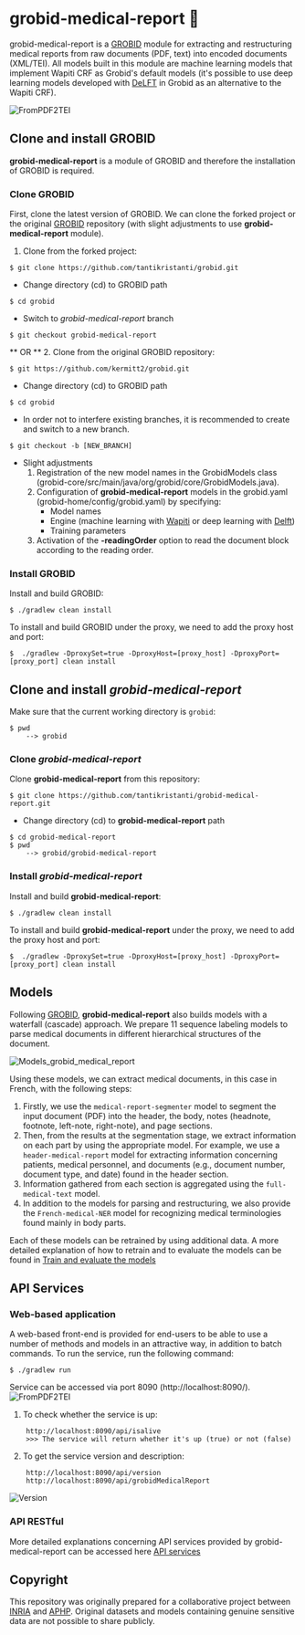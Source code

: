 # grobid-medical-report :hospital:
grobid-medical-report is a [GROBID](https://github.com/kermitt2/grobid) module for extracting and restructuring medical reports from raw documents (PDF, text) into encoded documents (XML/TEI). All models built in this module are machine learning models that implement Wapiti CRF as Grobid's default models (it's possible to use deep learning models developed with [DeLFT](https://github.com/kermitt2/delft/) in Grobid as an alternative to the Wapiti CRF).

![FromPDF2TEI](doc/img/Pdf2Tei.png)

## Clone and install GROBID
**grobid-medical-report** is a module of GROBID and therefore the installation of GROBID is required.

### Clone GROBID
First, clone the latest version of GROBID. We can clone the forked project or the original [GROBID](https://github.com/kermitt2/grobid.git) repository (with slight adjustments to use **grobid-medical-report** module).

1. Clone from the forked project:

```
$ git clone https://github.com/tantikristanti/grobid.git
```

- Change directory (cd) to GROBID path

```
$ cd grobid
```

- Switch to *grobid-medical-report* branch

```
$ git checkout grobid-medical-report
```

** OR **
2. Clone from the original GROBID repository: 

```
$ git https://github.com/kermitt2/grobid.git
```

- Change directory (cd) to GROBID path

```
$ cd grobid
```

- In order not to interfere existing branches, it is recommended to create and switch to a new branch.
```
$ git checkout -b [NEW_BRANCH]
```
* Slight adjustments
  1. Registration of the new model names in the GrobidModels class (grobid-core/src/main/java/org/grobid/core/GrobidModels.java).
  2. Configuration of **grobid-medical-report** models in the grobid.yaml (grobid-home/config/grobid.yaml) by specifying:
      - Model names
      - Engine (machine learning with [Wapiti](https://wapiti.limsi.fr/) or deep learning with [Delft](https://github.com/kermitt2/delft/))
      - Training parameters
  3. Activation of the **-readingOrder** option to read the document block according to the reading order.
  
### Install GROBID
Install and build GROBID: 

```
$ ./gradlew clean install
```

To install and build GROBID under the proxy, we need to add the proxy host and port:
```
$  ./gradlew -DproxySet=true -DproxyHost=[proxy_host] -DproxyPort=[proxy_port] clean install
```

## Clone and install *grobid-medical-report*

Make sure that the current working directory is `grobid`:
```
$ pwd
    --> grobid
```

### Clone *grobid-medical-report*

Clone **grobid-medical-report** from this repository:
```
$ git clone https://github.com/tantikristanti/grobid-medical-report.git
```

- Change directory (cd) to **grobid-medical-report** path

```
$ cd grobid-medical-report
$ pwd
    --> grobid/grobid-medical-report
```

### Install *grobid-medical-report*
Install and build **grobid-medical-report**:

```
$ ./gradlew clean install
```

To install and build **grobid-medical-report** under the proxy, we need to add the proxy host and port:
```
$  ./gradlew -DproxySet=true -DproxyHost=[proxy_host] -DproxyPort=[proxy_port] clean install
```

## Models
Following [GROBID](https://grobid.readthedocs.io/en/latest/Principles/#document-parsing-as-a-cascade-of-sequence-labeling-models), __grobid-medical-report__ also builds models with a waterfall (cascade) approach. We prepare 11 sequence labeling models to parse medical documents in different hierarchical structures of the document. 

![Models_grobid_medical_report](doc/img/Training_the_medical_report_models.png)

Using these models, we can extract medical documents, in this case in French, with the following steps:
1. Firstly,  we use the `medical-report-segmenter` model to segment the input document (PDF) into the header, the body, notes (headnote, footnote, left-note, right-note), and page sections.
2. Then, from the results at the segmentation stage, we extract information on each part by using the appropriate model. For example, we use a `header-medical-report` model for extracting information concerning patients, medical personnel, and documents (e.g., document number, document type, and date) found in the header section.
3. Information gathered from each section is aggregated using the `full-medical-text` model.
4. In addition to the models for parsing and restructuring, we also provide the `French-medical-NER` model for recognizing medical terminologies found mainly in body parts.

Each of these models can be retrained by using additional data. A more detailed explanation of how to retrain and to evaluate the models can be found in [Train and evaluate the models](doc/Training-the-medical-report-models.md)

## API Services 
### Web-based application
A web-based front-end is provided for end-users to be able to use a number of methods and models in an attractive way, in addition to batch commands. To run the service, run the following command:

```
$ ./gradlew run
```

Service can be accessed via port 8090 (http://localhost:8090/).
![FromPDF2TEI](doc/img/grobidMedicalReport.jpg)

1. To check whether the service is up:
```
    http://localhost:8090/api/isalive
    >>> The service will return whether it's up (true) or not (false)
```

2. To get the service version and description:
```
    http://localhost:8090/api/version 
    http://localhost:8090/api/grobidMedicalReport     
```
![Version](doc/img/versionApi.jpg)

### API RESTful
More detailed explanations concerning API services provided by grobid-medical-report can be accessed here [API services](doc/API_service.md)

## Copyright
This repository was originally prepared for a collaborative project between [INRIA](https://www.inria.fr/) and  [APHP](https://www.aphp.fr/). Original datasets and models containing genuine sensitive data are not possible to share publicly. 
